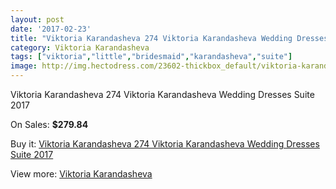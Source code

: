 ```yaml
---
layout: post
date: '2017-02-23'
title: "Viktoria Karandasheva 274 Viktoria Karandasheva Wedding Dresses Suite 2017"
category: Viktoria Karandasheva
tags: ["viktoria","little","bridesmaid","karandasheva","suite"]
image: http://img.hectodress.com/23602-thickbox_default/viktoria-karandasheva-274-viktoria-karandasheva-wedding-dresses-suite-2013.jpg
---
```

Viktoria Karandasheva 274 Viktoria Karandasheva Wedding Dresses Suite 2017

On Sales: **$279.84**
<a href="https://www.hectodress.com/viktoria-karandasheva/10915-viktoria-karandasheva-274-viktoria-karandasheva-wedding-dresses-suite-2013.html"><amp-img layout="responsive" width="600" height="600" src="//img.hectodress.com/23602-thickbox_default/viktoria-karandasheva-274-viktoria-karandasheva-wedding-dresses-suite-2013.jpg" alt="Viktoria Karandasheva 274 Viktoria Karandasheva Wedding Dresses Suite 2017 0" /></a>
<a href="https://www.hectodress.com/viktoria-karandasheva/10915-viktoria-karandasheva-274-viktoria-karandasheva-wedding-dresses-suite-2013.html"><amp-img layout="responsive" width="600" height="600" src="//img.hectodress.com/23605-thickbox_default/viktoria-karandasheva-274-viktoria-karandasheva-wedding-dresses-suite-2013.jpg" alt="Viktoria Karandasheva 274 Viktoria Karandasheva Wedding Dresses Suite 2017 1" /></a>
<a href="https://www.hectodress.com/viktoria-karandasheva/10915-viktoria-karandasheva-274-viktoria-karandasheva-wedding-dresses-suite-2013.html"><amp-img layout="responsive" width="600" height="600" src="//img.hectodress.com/23604-thickbox_default/viktoria-karandasheva-274-viktoria-karandasheva-wedding-dresses-suite-2013.jpg" alt="Viktoria Karandasheva 274 Viktoria Karandasheva Wedding Dresses Suite 2017 2" /></a>
<a href="https://www.hectodress.com/viktoria-karandasheva/10915-viktoria-karandasheva-274-viktoria-karandasheva-wedding-dresses-suite-2013.html"><amp-img layout="responsive" width="600" height="600" src="//img.hectodress.com/23603-thickbox_default/viktoria-karandasheva-274-viktoria-karandasheva-wedding-dresses-suite-2013.jpg" alt="Viktoria Karandasheva 274 Viktoria Karandasheva Wedding Dresses Suite 2017 3" /></a>

Buy it: [Viktoria Karandasheva 274 Viktoria Karandasheva Wedding Dresses Suite 2017](https://www.hectodress.com/viktoria-karandasheva/10915-viktoria-karandasheva-274-viktoria-karandasheva-wedding-dresses-suite-2013.html "Viktoria Karandasheva 274 Viktoria Karandasheva Wedding Dresses Suite 2017")

View more: [Viktoria Karandasheva](https://www.hectodress.com/174-viktoria-karandasheva "Viktoria Karandasheva")